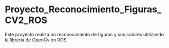# Proyecto_Reconocimiento_Figuras_CV2_ROS
Este proyecto realiza un reconocimiento de figuras y sus colores utilizando la librería de OpenCv en ROS
